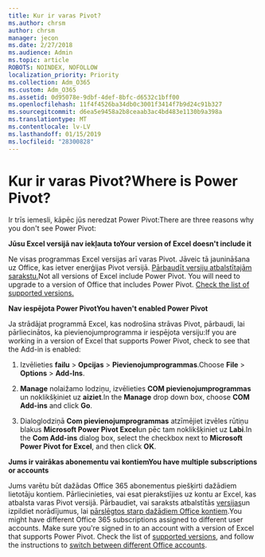 ```yaml
---
title: Kur ir varas Pivot?
ms.author: chrsm
author: chrsm
manager: jecon
ms.date: 2/27/2018
ms.audience: Admin
ms.topic: article
ROBOTS: NOINDEX, NOFOLLOW
localization_priority: Priority
ms.collection: Adm_O365
ms.custom: Adm_O365
ms.assetid: 0d95078e-9dbf-4def-8bfc-d6532c1bff00
ms.openlocfilehash: 11f4f4526ba34db0c3001f3414f7b9d24c91b327
ms.sourcegitcommit: d6ea5e9458a2b8ceaab3ac4bd483e1130b9a398a
ms.translationtype: MT
ms.contentlocale: lv-LV
ms.lasthandoff: 01/15/2019
ms.locfileid: "28300828"
---
```

# <a name="where-is-power-pivot"></a><span data-ttu-id="8b0e1-102">Kur ir varas Pivot?</span><span class="sxs-lookup"><span data-stu-id="8b0e1-102">Where is Power Pivot?</span></span>

<span data-ttu-id="8b0e1-103">Ir trīs iemesli, kāpēc jūs neredzat Power Pivot:</span><span class="sxs-lookup"><span data-stu-id="8b0e1-103">There are three reasons why you don't see Power Pivot:</span></span>
  
 <span data-ttu-id="8b0e1-104">**Jūsu Excel versijā nav iekļauta to**</span><span class="sxs-lookup"><span data-stu-id="8b0e1-104">**Your version of Excel doesn't include it**</span></span>
  
<span data-ttu-id="8b0e1-p101">Ne visas programmas Excel versijas arī varas Pivot. Jāveic tā jaunināšana uz Office, kas ietver enerģijas Pivot versijā. [Pārbaudīt versiju atbalstītajām sarakstu.](https://support.office.com/article/aa64e217-4b6e-410b-8337-20b87e1c2a4b.aspx)</span><span class="sxs-lookup"><span data-stu-id="8b0e1-p101">Not all versions of Excel include Power Pivot. You will need to upgrade to a version of Office that includes Power Pivot. [Check the list of supported versions.](https://support.office.com/article/aa64e217-4b6e-410b-8337-20b87e1c2a4b.aspx)</span></span>
  
 <span data-ttu-id="8b0e1-108">**Nav iespējota Power Pivot**</span><span class="sxs-lookup"><span data-stu-id="8b0e1-108">**You haven't enabled Power Pivot**</span></span>
  
<span data-ttu-id="8b0e1-109">Ja strādājat programmā Excel, kas nodrošina strāvas Pivot, pārbaudi, lai pārliecinātos, ka pievienojumprogramma ir iespējota versiju:</span><span class="sxs-lookup"><span data-stu-id="8b0e1-109">If you are working in a version of Excel that supports Power Pivot, check to see that the Add-in is enabled:</span></span>
  
1. <span data-ttu-id="8b0e1-110">Izvēlieties **failu** \> **Opcijas** \> **Pievienojumprogrammas**.</span><span class="sxs-lookup"><span data-stu-id="8b0e1-110">Choose **File** \> **Options** \> **Add-Ins**.</span></span>
    
2. <span data-ttu-id="8b0e1-111">**Manage** nolaižamo lodziņu, izvēlieties **COM pievienojumprogrammas** un noklikšķiniet uz **aiziet**.</span><span class="sxs-lookup"><span data-stu-id="8b0e1-111">In the **Manage** drop down box, choose **COM Add-ins** and click **Go**.</span></span>
    
3. <span data-ttu-id="8b0e1-112">Dialoglodziņā **Com pievienojumprogrammas** atzīmējiet izvēles rūtiņu blakus **Microsoft Power Pivot Excel**un pēc tam noklikšķiniet uz **Labi**.</span><span class="sxs-lookup"><span data-stu-id="8b0e1-112">In the **Com Add-ins** dialog box, select the checkbox next to **Microsoft Power Pivot for Excel**, and then click **OK**.</span></span> 
    
 <span data-ttu-id="8b0e1-113">**Jums ir vairākas abonementu vai kontiem**</span><span class="sxs-lookup"><span data-stu-id="8b0e1-113">**You have multiple subscriptions or accounts**</span></span>
  
<span data-ttu-id="8b0e1-p102">Jums varētu būt dažādas Office 365 abonementus piešķirti dažādiem lietotāju kontiem. Pārliecinieties, vai esat pierakstījies uz kontu ar Excel, kas atbalsta varas Pivot versijā. Pārbaudiet, vai saraksts atbalstītās [versijas](https://support.office.com/article/aa64e217-4b6e-410b-8337-20b87e1c2a4b.aspx)un izpildiet norādījumus, lai [pārslēgtos starp dažādiem Office kontiem](https://support.office.com/article/b9582171-fd1f-4284-9846-bdd72bb28426.aspx#BKMK_WebSwitchAccounts).</span><span class="sxs-lookup"><span data-stu-id="8b0e1-p102">You might have different Office 365 subscriptions assigned to different user accounts. Make sure you're signed in to an account with a version of Excel that supports Power Pivot. Check the list of [supported versions](https://support.office.com/article/aa64e217-4b6e-410b-8337-20b87e1c2a4b.aspx), and follow the instructions to [switch between different Office accounts](https://support.office.com/article/b9582171-fd1f-4284-9846-bdd72bb28426.aspx#BKMK_WebSwitchAccounts).</span></span>
  

